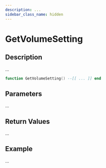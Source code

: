 ```yaml
---
description: ...
sidebar_class_name: hidden
---
```


# GetVolumeSetting

## Description

...

```lua
function GetVolumeSetting() --[[ ... ]] end
```

## Parameters

...

## Return Values

...

## Example

...

